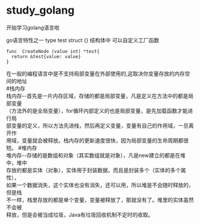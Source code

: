 # study_golang

开始学习golang语言啦


go语言特性之一   type  test struct {} 结构体中 可以自定义工厂函数

    func  CreateNode (value int) *test{
      return &test{value: value}
    }  
<div>
    在一般的编程语言中是不支持局部变量在外部使用的,这取决你变量存放的内存空间的地址
 <br/>
#栈内存  <br/>
     栈内存--首先是一片内存区域，存储的都是局部变量，凡是定义在方法中的都是局部变量
<br/>（方法外的是全局变量），for循环内部定义的也是局部变量，是先加载函数才能进行局
<br/>部变量的定义，所以方法先进栈，然后再定义变量，变量有自己的作用域，一旦离开作
<br/>用域，变量就会被释放。栈内存的更新速度很快，因为局部变量的生命周期都很短。
#堆内存  <br/>
     堆内存--存储的是数组和对象（其实数组就是对象），凡是new建立的都是在堆中，堆中
<br/>存放的都是实体（对象），实体用于封装数据，而且是封装多个（实体的多个属性），
<br/>如果一个数据消失，这个实体也没有消失，还可以用，所以堆是不会随时释放的，但是栈
<br/>不一样，栈里存放的都是单个变量，变量被释放了，那就没有了。堆里的实体虽然不会被
<br/>释放，但是会被当成垃圾，Java有垃圾回收机制不定时的收取。
</div>


